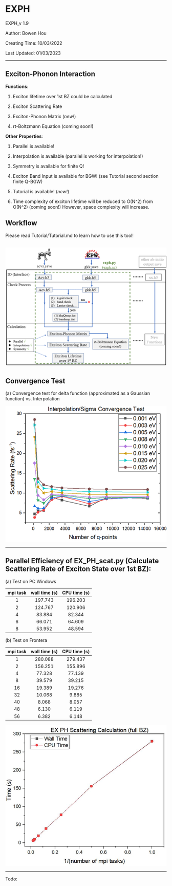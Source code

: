 # EXPH

EXPH_v 1.9

Author: Bowen Hou

Creating Time: 10/03/2022

Last Updated: 01/03/2023

---
## Exciton-Phonon Interaction

**Functions**:

1. Exciton lifetime over 1st BZ could be calculated

2. Exciton Scattering Rate

3. Exciton-Phonon Matrix (*new!*)

4. rt-Boltzmann Equation (coming soon!)

**Other Properties**:

1. Parallel is available!

2. Interpolation is available (parallel is working for interpolation!)

3. Symmetry is available for finite Q!

4. Exciton Band Input is available for BGW! (see Tutorial second section finite Q-BGW)

5. Tutorial is available! (*new!*)

6. Time complexity of exciton lifetime will be reduced to O(N^2) from O(N^2) (coming soon!) However, space complexity will increase.

## Workflow

Please read Tutorial/Tutorial.md to learn how to use this tool! 

![avatar](./fig/workflow.png)
---

## Convergence Test

(a) Convergence test for delta function (approximated as a Gaussian function) vs. Interpolation 

![avatar](./fig/Gaussian_Interpolation_Convergence.png)

---


## Parallel Efficiency of EX_PH_scat.py (Calculate Scattering Rate of Exciton State over 1st BZ):

(a) Test on PC Windows

| mpi task | wall time (s) | CPU time (s) |
|:--------:|:-------------:|:------------:|
|    1     |    197.743    |   196.203    |
|    2     |    124.767    |   120.906    |
|    4     |    83.884     |    82.344    |
|    6     |    66.071     |    64.609    |
|    8     |    53.952     |    48.594    |

(b) Test on Frontera

| mpi task    | wall time (s)    | CPU time (s) |
| :---: |   :---:       | :---: |
| 1 | 280.088 | 279.437|
|2 | 156.251 | 155.896|
|4 |77.328 | 77.139|
| 8 | 39.579| 39.215|
|16| 19.389 |19.276|
| 32 | 10.068|  9.885|
|40 | 8.068 | 8.057|
|48| 6.130  | 6.119|
|56| 6.382 | 6.148|

![avatar](./fig/para_eff.jpg)

---
Todo:

 <!--(i) check everything of EX_PH_scat and EX_PH_lifetime
 
 (ii) normalization has been added, test more about it 
    
    (i) convergence
    (ii) compare it with non-renormalized situation!

 (iii) add some input file and rading system

 (iv) double check this: skip q=0 and omega = 0-->